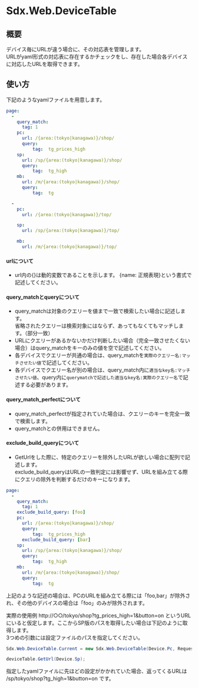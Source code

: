 ﻿# Sdx.Web.DeviceTable

## 概要
デバイス毎にURLが違う場合に、その対応表を管理します。<br>
URLがyaml形式の対応表に存在するかチェックをし、存在した場合各デバイスに対応したURLを取得できます。

## 使い方
下記のようなyamlファイルを用意します。

``` yaml
page:
  -
    query_match:
      tag: 1
    pc:
      url: /{area:(tokyo|kanagawa)}/shop/
      query:
          tag:  tg_prices_high
    sp:
      url: /sp/{area:(tokyo|kanagawa)}/shop/
      query:
          tag:  tg_high
    mb:
      url: /m/{area:(tokyo|kanagawa)}/shop/
      query:
          tag:  tg

  -
    pc:
      url: /{area:(tokyo|kanagawa)}/top/

    sp:
      url: /sp/{area:(tokyo|kanagawa)}/top/

    mb:
      url: /m/{area:(tokyo|kanagawa)}/top/
```

#### urlについて
- url内の{}は動的変数であることを示します。
{name: 正規表現}という書式で記述してください。

#### query_matchとqueryについて
- query_matchは対象のクエリーを値まで一致で検索したい場合に記述します。<br>
省略されたクエリーは検索対象にはならず、あってもなくてもマッチします。（部分一致）
- URLにクエリーがあるかないかだけ判断したい場合（完全一致させたくない場合）はquery_matchをキーのみの値を空で記述してください。
- 各デバイスでクエリーが共通の場合は、query_matchを`実際のクエリー名:マッチさせたい値`で記述してください。
- 各デバイスでクエリー名が別の場合は、query_match内に`適当なkey名:マッチさせたい値`、query内に`querymatchで記述した適当なkey名:実際のクエリー名`で記述する必要があります。

#### query_match_perfectについて
- query_match_perfectが指定されていた場合は、クエリーのキーを完全一致で検索します。
- query_matchとの併用はできません。

#### exclude_build_queryについて
- GetUrlをした際に、特定のクエリーを除外したURLが欲しい場合に配列で記述します。<br>
exclude_build_queryはURLの一致判定には影響せず、URLを組み立てる際にクエリの除外を判断するだけのキーになります。
``` yaml
page:
  -
    query_match:
      tag: 1
    exclude_build_query: [foo]
    pc:
      url: /{area:(tokyo|kanagawa)}/shop/
      query:
          tag:  tg_prices_high
      exclude_build_query: [bar]
    sp:
      url: /sp/{area:(tokyo|kanagawa)}/shop/
      query:
          tag:  tg_high
    mb:
      url: /m/{area:(tokyo|kanagawa)}/shop/
      query:
          tag:  tg
```
上記のような記述の場合は、PCのURLを組み立てる際には「foo,bar」が除外され、その他のデバイスの場合は「foo」のみが除外されます。


実際の使用例
http://○○/tokyo/shop?tg_prices_high=1&button=on
というURLにいると仮定します。ここからSP版のパスを取得したい場合は下記のように取得します。<br>
3つめの引数には設定ファイルのパスを指定してください。
```c#
Sdx.Web.DeviceTable.Current = new Sdx.Web.DeviceTable(Device.Pc, Request.RawUrl, "/tmp/path/");

deviceTable.GetUrl(Device.Sp);

```
指定したyamlファイルに先ほどの設定がかかれていた場合、返ってくるURLは
/sp/tokyo/shop?tg_high=1&button=on
です。
